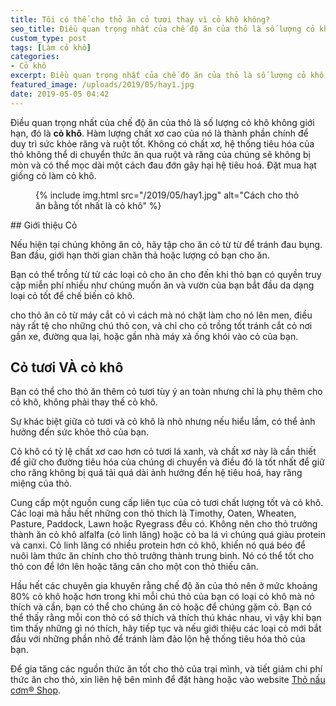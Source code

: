 ```yaml
---
title: Tôi có thể cho thỏ ăn cỏ tươi thay vì cỏ khô không?
seo_title: Điều quan trọng nhất của chế độ ăn của thỏ là số lượng cỏ khô không giới hạn.
custom_type: post
tags: [Làm cỏ khô]
categories:
- Cỏ khô
excerpt: Điều quan trọng nhất của chế độ ăn của thỏ là số lượng cỏ khô không giới hạn.
featured_image: /uploads/2019/05/hay1.jpg
date: 2019-05-05 04:42
---
```


Điều quan trọng nhất của chế độ ăn của thỏ là số lượng cỏ khô không giới hạn, đó là **cỏ khô**. Hàm lượng chất xơ cao của nó là thành phần chính để duy trì sức khỏe răng và ruột tốt. Không có chất xơ, hệ thống tiêu hóa của thỏ không thể di chuyển thức ăn qua ruột và răng của chúng sẽ không bị mòn và có thể mọc dài một cách đau đớn gây hại hệ tiêu hoá. Đặt mua hạt giống cỏ làm cỏ khô.

<figure class="extendout">
  {% include img.html src="/2019/05/hay1.jpg" alt="Cách cho thỏ ăn bằng tốt nhất là cỏ khô" %}
</figure>
## Giới thiệu Cỏ

Nếu hiện tại chúng không ăn cỏ, hãy tập cho ăn cỏ từ từ để tránh đau bụng. Ban đầu, giới hạn thời gian chăn thả hoặc lượng cỏ bạn cho ăn.

Bạn có thể trồng từ từ các loại cỏ cho ăn cho đến khi thỏ bạn có quyền truy cập miễn phí nhiều như chúng muốn ăn và vườn của bạn bắt đầu da dạng loại cỏ tốt để chế biến cỏ khô.

cho thỏ ăn cỏ từ máy cắt cỏ vì cách mà nó chặt làm cho nó lên men, điều này rất tệ cho những chú thỏ con, và chỉ cho cỏ trồng tốt tránh cắt cỏ nơi gần xe, đường qua lại, hoặc gần nhà máy xả ống khói vào cỏ của bạn.

## Cỏ tươi VÀ cỏ khô
Bạn có thể cho thỏ ăn thêm cỏ tươi tùy ý an toàn nhưng chỉ là phụ thêm cho cỏ khô, không phải thay thế cỏ khô.

Sự khác biệt giữa cỏ tươi và cỏ khô là nhỏ nhưng nếu hiểu lầm, có thể ảnh hưởng đến sức khỏe thỏ của bạn.

Cỏ khô có tỷ lệ chất xơ cao hơn cỏ tươi lá xanh, và chất xơ này là cần thiết để giữ cho đường tiêu hóa của chúng di chuyển và điều đó là tốt nhất để giữ cho răng không bị quá tải quá dài ảnh hưởng đến hệ tiêu hoá, hay răng miệng của thỏ.

Cung cấp một nguồn cung cấp liên tục của cỏ tươi chất lượng tốt và cỏ khô. Các loại mà hầu hết những con thỏ thích là Timothy, Oaten, Wheaten, Pasture, Paddock, Lawn hoặc Ryegrass đều có. Không nên cho thỏ trưởng thành ăn cỏ khô alfalfa (cỏ linh lăng) hoặc cỏ ba lá vì chúng quá giàu protein và canxi. Cỏ linh lăng có nhiều protein hơn cỏ khô, khiến nó quá béo để nuôi làm thức ăn chính cho thỏ trưởng thành trung bình. Nó có thể tốt cho thỏ con để lớn lên hoặc tăng cân cho một con thỏ thiếu cân.

Hầu hết các chuyên gia khuyên rằng chế độ ăn của thỏ nên ở mức khoảng 80% cỏ khô hoặc hơn trong khi mỗi chú thỏ của bạn có loại cỏ khô mà nó thích và cần, bạn có thể cho chúng ăn cỏ hoặc để chúng gặm cỏ. Bạn có thể thấy rằng mỗi con thỏ có sở thích và thích thú khác nhau, vì vậy khi bạn tìm thấy những gì nó thích, hãy tiếp tục và nếu giới thiệu các loại cỏ mới bắt đầu với những phần nhỏ để tránh làm đảo lộn hệ thống tiêu hóa thỏ của bạn.

Để gia tăng các nguồn thức ăn tốt cho thỏ của trại mình, và tiết giảm chi phí thức ăn cho thỏ, xin liên hệ bên mình để đặt hàng hoặc vào website [Thỏ nấu cơm® Shop](https://thonau.com).
